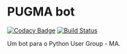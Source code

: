 # PUGMA bot

[![Codacy Badge](https://api.codacy.com/project/badge/Grade/a3f8d9827ada441ca0d815fbff6bed35)](https://app.codacy.com/app/mschonfinkel/PUGMA-bot?utm_source=github.com&utm_medium=referral&utm_content=mschonfinkel/PUGMA-bot&utm_campaign=badger)
[![Build Status](https://travis-ci.org/mschonfinkel/PUGMA-bot.svg?branch=master)](https://travis-ci.org/mschonfinkel/PUGMA-bot)

Um bot para o Python User Group - MA.
